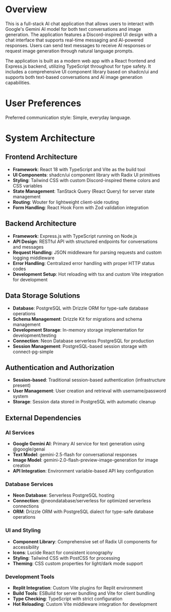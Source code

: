 # Overview

This is a full-stack AI chat application that allows users to interact with Google's Gemini AI model for both text conversations and image generation. The application features a Discord-inspired UI design with a chat interface that supports real-time messaging and AI-powered responses. Users can send text messages to receive AI responses or request image generation through natural language prompts.

The application is built as a modern web app with a React frontend and Express.js backend, utilizing TypeScript throughout for type safety. It includes a comprehensive UI component library based on shadcn/ui and supports both text-based conversations and AI image generation capabilities.

# User Preferences

Preferred communication style: Simple, everyday language.

# System Architecture

## Frontend Architecture
- **Framework**: React 18 with TypeScript and Vite as the build tool
- **UI Components**: shadcn/ui component library with Radix UI primitives
- **Styling**: Tailwind CSS with custom Discord-inspired theme colors and CSS variables
- **State Management**: TanStack Query (React Query) for server state management
- **Routing**: Wouter for lightweight client-side routing
- **Form Handling**: React Hook Form with Zod validation integration

## Backend Architecture
- **Framework**: Express.js with TypeScript running on Node.js
- **API Design**: RESTful API with structured endpoints for conversations and messages
- **Request Handling**: JSON middleware for parsing requests and custom logging middleware
- **Error Handling**: Centralized error handling with proper HTTP status codes
- **Development Setup**: Hot reloading with tsx and custom Vite integration for development

## Data Storage Solutions
- **Database**: PostgreSQL with Drizzle ORM for type-safe database operations
- **Schema Management**: Drizzle Kit for migrations and schema management
- **Development Storage**: In-memory storage implementation for development/testing
- **Connection**: Neon Database serverless PostgreSQL for production
- **Session Management**: PostgreSQL-based session storage with connect-pg-simple

## Authentication and Authorization
- **Session-based**: Traditional session-based authentication (infrastructure present)
- **User Management**: User creation and retrieval with username/password system
- **Storage**: Session data stored in PostgreSQL with automatic cleanup

## External Dependencies

### AI Services
- **Google Gemini AI**: Primary AI service for text generation using @google/genai
- **Text Model**: gemini-2.5-flash for conversational responses
- **Image Model**: gemini-2.0-flash-preview-image-generation for image creation
- **API Integration**: Environment variable-based API key configuration

### Database Services
- **Neon Database**: Serverless PostgreSQL hosting
- **Connection**: @neondatabase/serverless for optimized serverless connections
- **ORM**: Drizzle ORM with PostgreSQL dialect for type-safe database operations

### UI and Styling
- **Component Library**: Comprehensive set of Radix UI components for accessibility
- **Icons**: Lucide React for consistent iconography
- **Styling**: Tailwind CSS with PostCSS for processing
- **Theming**: CSS custom properties for light/dark mode support

### Development Tools
- **Replit Integration**: Custom Vite plugins for Replit environment
- **Build Tools**: ESBuild for server bundling and Vite for client bundling
- **Type Checking**: TypeScript with strict configuration
- **Hot Reloading**: Custom Vite middleware integration for development